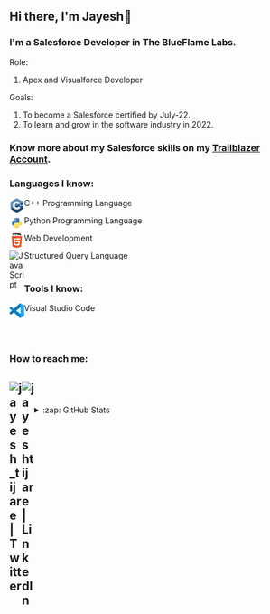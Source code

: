 ## Hi there, I'm Jayesh👋

### I'm a Salesforce Developer in The BlueFlame Labs.
Role:<br/>
1) Apex and Visualforce Developer<br/>

Goals: <br/>
1) To become a Salesforce certified by July-22.<br/>
2) To learn and grow in the software industry in 2022.

### Know more about my Salesforce skills on my [Trailblazer Account].
### Languages I know:

<!--img align="left" alt="React" width="26px" src="https://cdn.iconscout.com/icon/free/png-512/c-programming-569564.png" /> C Programming Language -->

<img align="left" alt="Gatsby" width="26px" src="https://raw.githubusercontent.com/github/explore/80688e429a7d4ef2fca1e82350fe8e3517d3494d/topics/cpp/cpp.png" /> C++ Programming Language

<img align="left" alt="Sass" width="26px" src="https://raw.githubusercontent.com/github/explore/80688e429a7d4ef2fca1e82350fe8e3517d3494d/topics/python/python.png" /> Python Programming Language

<img align="left" alt="HTML5" width="26px" src="https://raw.githubusercontent.com/github/explore/80688e429a7d4ef2fca1e82350fe8e3517d3494d/topics/html/html.png" /> Web Development
<!--HTML Markup Language

<img align="left" alt="CSS3" width="26px" src="https://raw.githubusercontent.com/github/explore/80688e429a7d4ef2fca1e82350fe8e3517d3494d/topics/css/css.png" /> Cascading Style Sheets (CSS)

<img align="left" alt="JavaScript" width="26px" src="https://raw.githubusercontent.com/github/explore/80688e429a7d4ef2fca1e82350fe8e3517d3494d/topics/javascript/javascript.png" /> Javascript Programming Language
-->

<img align="left" alt="JavaScript" width="26px" src="https://encrypted-tbn0.gstatic.com/images?q=tbn:ANd9GcRAWuA3TdFDiDfej94fWnHdNQJ9H-nb6AcCxA&usqp=CAU" /> Structured Query Language
<br />
<br />

### Tools I know:
<img align="left" alt="Visual Studio Code" width="26px" src="https://raw.githubusercontent.com/github/explore/80688e429a7d4ef2fca1e82350fe8e3517d3494d/topics/visual-studio-code/visual-studio-code.png" /> Visual Studio Code

<!--img align="left" alt="Burp Suite" width="26px" src="https://pbs.twimg.com/profile_images/1271377080220033024/InZ0OCwH.png" /> Burp Suite

<img align="left" alt="Anaconda" width="26px" src="https://www.psych.mcgill.ca/labs/mogillab/anaconda2/pkgs/anaconda-navigator-1.4.3-py27_0/lib/python2.7/site-packages/anaconda_navigator/static/images/anaconda-icon-1024x1024.png" /> Anaconda Navigator-->
<br />
<br />


### How to reach me:
[<img align="left" alt="jayesh_tijare | Twitter" width="22px" src="https://cdn.jsdelivr.net/npm/simple-icons@v3/icons/twitter.svg" />][twitter]
[<img align="left" alt="jayeshtijare | LinkedIn" width="22px" src="https://cdn.jsdelivr.net/npm/simple-icons@v3/icons/linkedin.svg" />][linkedin]
</br>
---
<details>
  <summary>:zap: GitHub Stats</summary>
  <img align="left" alt="jayeshtijare's GitHub Stats" src="https://github-readme-stats.codestackr.vercel.app/api?username=jayeshtijare&show_icons=true&hide_border=true" />
</details>

[Trailblazer Account]: https://trailblazer.me/id/jayeshtijare
[twitter]: https://twitter.com/jayesh_tijare
[linkedin]: https://linkedin.com/in/jayeshtijare
